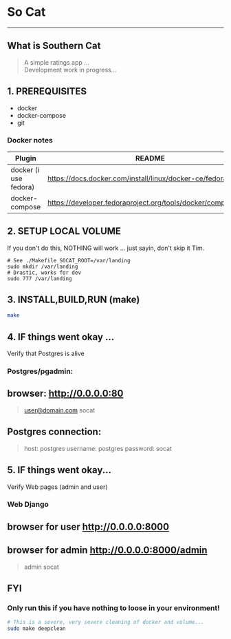 # So Cat

----
## What is Southern Cat
> A simple ratings app ...  
> Development work in progress...

## 1.  PREREQUISITES
* docker
* docker-compose
* git

### Docker notes
| Plugin | README |
| ------ | ------ |
| docker (i use fedora) | https://docs.docker.com/install/linux/docker-ce/fedora/|
| docker-compose | https://developer.fedoraproject.org/tools/docker/compose.html|

## 2. SETUP LOCAL VOLUME
If you don't do this, NOTHING will work ... just sayin, don't skip it Tim.
```
# See ./Makefile SOCAT_ROOT=/var/landing
sudo mkdir /var/landing
# Drastic, works for dev
sudo 777 /var/landing
```

## 3. INSTALL,BUILD,RUN (make)
```sh
make
```
## 4. IF things went okay ...
Verify that Postgres is alive
### Postgres/pgadmin:
## browser: http://0.0.0.0:80 
>user@domain.com
>socat
## Postgres connection:
>host: postgres 
>username: postgres
>password: socat

## 5. IF things went okay...
Verify Web pages (admin and user)
### Web Django
## browser for user http://0.0.0.0:8000
## browser for admin http://0.0.0.0:8000/admin
>admin
>socat

## FYI
### Only run this if you have nothing to loose in your environment!
```sh
# This is a severe, very severe cleaning of docker and volume...
sudo make deepclean
```
